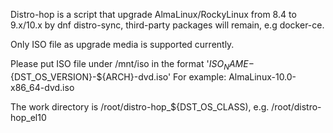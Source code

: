 Distro-hop is a script that upgrade AlmaLinux/RockyLinux from 8.4 to 9.x/10.x by dnf distro-sync, third-party packages will remain, e.g docker-ce. 

Only ISO file as upgrade media is supported currently.

Please put ISO file under /mnt/iso in the format '${ISO_NAME}-${DST_OS_VERSION}-${ARCH}-dvd.iso'
For example:
AlmaLinux-10.0-x86_64-dvd.iso

The work directory is /root/distro-hop_${DST_OS_CLASS), e.g. /root/distro-hop_el10
